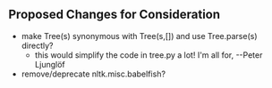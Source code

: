 ## Proposed Changes for Consideration

* make Tree(s) synonymous with Tree(s,[]) and use Tree.parse(s) directly?
  * this would simplify the code in tree.py a lot! I'm all for, --Peter Ljunglöf
* remove/deprecate nltk.misc.babelfish?